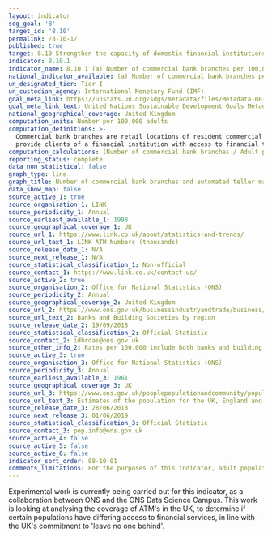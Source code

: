 ```yaml
---
layout: indicator
sdg_goal: '8'
target_id: '8.10'
permalink: /8-10-1/
published: true
target: 8.10 Strengthen the capacity of domestic financial institutions to encourage and expand access to banking, insurance and financial services for all
indicator: 8.10.1
indicator_name: 8.10.1 (a) Number of commercial bank branches per 100,000 adults and (b) number of automated teller machines (ATMs) per 100,000 adults
national_indicator_available: (a) Number of commercial bank branches per 100,000 adults and (b) number of automated teller machines (ATMs) per 100,000 adults
un_designated_tier: Tier I
un_custodian_agency: International Monetary Fund (IMF)
goal_meta_link: https://unstats.un.org/sdgs/metadata/files/Metadata-08-10-01.pdf
goal_meta_link_text: United Nations Sustainable Development Goals Metadata (PDF 411 KB)
national_geographical_coverage: United Kingdom
computation_units: Number per 100,000 adults
computation_definitions: >-
  Commercial bank branches are retail locations of resident commercial banks and other resident banks that function as commercial banks that provide financial services to customers and are physically separated. Automated teller machines are computerized telecommunications devices that
  provide clients of a financial institution with access to financial transactions in a public place.
computation_calculations: (Number of commercial bank branches / Adult population) * 100,000 | (Number of ATMs / Adult population) * 100,000
reporting_status: complete
data_non_statistical: false
graph_type: line
graph_title: Number of commercial bank branches and automated teller machines (ATMs) per 100,000 adults
data_show_map: false
source_active_1: true
source_organisation_1: LINK
source_periodicity_1: Annual
source_earliest_available_1: 1998
source_geographical_coverage_1: UK
source_url_1: https://www.link.co.uk/about/statistics-and-trends/
source_url_text_1: LINK ATM Numbers (thousands)
source_release_date_1: N/A
source_next_release_1: N/A
source_statistical_classification_1: Non-official
source_contact_1: https://www.link.co.uk/contact-us/
source_active_2: true
source_organisation_2: Office for National Statistics (ONS)
source_periodicity_2: Annual
source_geographical_coverage_2: United Kingdom
source_url_2: https://www.ons.gov.uk/businessindustryandtrade/business/activitysizeandlocation/adhocs/009190banksandbuildingsocietiesbyregion
source_url_text_2: Banks and Building Societies by region
source_release_date_2: 19/09/2018
source_statistical_classification_2: Official Statistic
source_contact_2: idbrdas@ons.gov.uk 
source_other_info_2: Rates per 100,000 include both banks and building societies counts
source_active_3: true
source_organisation_3: Office for National Statistics (ONS)
source_periodicity_3: Annual
source_earliest_available_3: 1961
source_geographical_coverage_3: UK
source_url_3: https://www.ons.gov.uk/peoplepopulationandcommunity/populationandmigration/populationestimates/datasets/populationestimatesforukenglandandwalesscotlandandnorthernireland
source_url_text_3: Estimates of the population for the UK, England and Wales, Scotland and Northern Ireland
source_release_date_3: 28/06/2018
source_next_release_3: 01/06/2019
source_statistical_classification_3: Official Statistic
source_contact_3: pop.info@ons.gov.uk
source_active_4: false
source_active_5: false
source_active_6: false
indicator_sort_order: 08-10-01
comments_limitations: For the purposes of this indicator, adult population refers to all individuals aged 15 years and over. Data follows the UN specification for this indicator. This indicator has not been identified in collaboration with topic experts.
---
```

Experimental work is currently being carried out for this indicator, as a collaboration between ONS and the ONS Data Science Campus. This work is looking at analysing the coverage of ATM's in the UK, to determine if certain populations have differing access to financial services, in line with the UK's commitment to 'leave no one behind'.